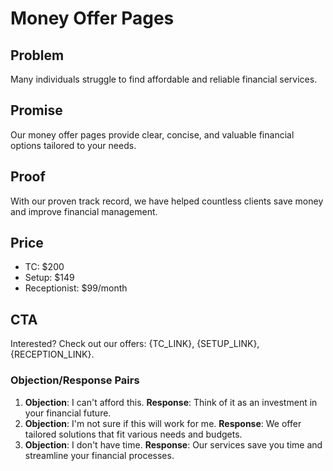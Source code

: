 # Money Offer Pages

## Problem
Many individuals struggle to find affordable and reliable financial services.

## Promise
Our money offer pages provide clear, concise, and valuable financial options tailored to your needs.

## Proof
With our proven track record, we have helped countless clients save money and improve financial management.

## Price
- TC: $200
- Setup: $149
- Receptionist: $99/month

## CTA
Interested? Check out our offers: {TC_LINK}, {SETUP_LINK}, {RECEPTION_LINK}.

### Objection/Response Pairs
1. **Objection**: I can't afford this.
   **Response**: Think of it as an investment in your financial future.
2. **Objection**: I'm not sure if this will work for me.
   **Response**: We offer tailored solutions that fit various needs and budgets.
3. **Objection**: I don't have time.
   **Response**: Our services save you time and streamline your financial processes.